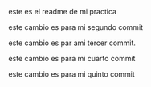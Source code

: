este es el readme de mi practica

este cambio es para mi segundo commit

este cambio es par ami tercer commit.

este cambio es para mi cuarto commit

este cambio es para mi quinto commit